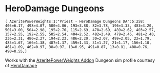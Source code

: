 # HeroDamage Dungeons
```
( AzeritePowerWeights:1:"Priest - HeroDamage Dungeons DA":5:258: 405=6.17, 498=4.07, 500=4.06, 193=3.88, 82=3.78, 196=3.33, 483=3.20, 501=3.00, 504=2.98, 195=2.76, 115=2.69, 478=2.69, 489=2.62, 403=2.57, 157=2.55, 192=2.55, 505=2.54, 404=2.52, 482=2.49, 479=2.45, 481=2.40, 236=2.31, 480=2.27, 194=2.23, 486=2.20, 30=2.07, 499=2.05, 22=1.79, 485=1.67, 166=1.38, 487=1.37, 459=1.33, 31=1.27, 21=1.17, 156=1.10, 461=1.09, 462=0.97, 38=0.97, 18=0.95, 491=0.87, 13=0.81, 488=0.76, 490=0.55,)
```

 Works with the [AzeritePowerWeights Addon](https://wow.curseforge.com/projects/azeritepowerweights)
 Dungeon sim profile courtesy of [HeroDamage](https://www.herodamage.com/)